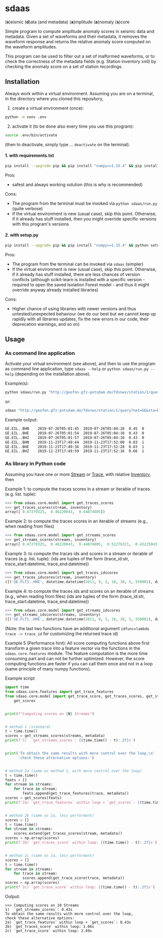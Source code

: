 # sdaas

(**s**)eismic (**d**)ata (and metadata) (**a**)mplitude (**a**)nomaly (**s**)core


Simple program to compute amplitude anomaly scores in seismic data and metadata.
Given a set of waveforms and their metadata, it removes the waveform response and returns
the relative anomaly score computed on the waveform amplitudes.

This program can be used to filter out a set of  malformed waveforms,
or to check the correctness of the metadata fields (e.g. Station inventory xml)
by checking the anomaly score on a set of station recordings.



## Installation

Always work within a virtual environment.
Assuming you are on a terminal,
in the directory where you cloned this repository,

1. create a virtual environment (once):

```bash
python -m venv .env
```

2. activate it (to be done also every time you use this program):
```bash
source .env/bin/activate
```
(then to deactivate, simply type ... `deactivate` on the terminal). 

#### 1. with requirements.txt

```bash
pip install --upgrade pip && pip install "numpy==1.15.4" && pip install -r ./requirements.txt
```

Pros:
  - safest and always working solution (this is why is recommended)

Cons: 
  - The program from the terminal must be invoked via `python sdaas/run.py` (quite verbose)
  - If the virtual environment is new (usual case), skip this point. Otherwise, if it already has stuff installed,
    then you might override specific versions with this program's versions

#### 2. with setup.py

```bash
pip install --upgrade pip && pip install "numpy>=1.15.4" && python setup.py install
```

Pros:
  - The program from the terminal can be invoked via `sdaas` (simpler)
  - If the virtual environment is new (usual case), skip this point. Otherwise, if it already has stuff installed,
    there are less chances of version conflicts (although scikit-learn is installed with a specific
    version - required to open the saved Isolation Forest model - and thus it might override anyway already
    installed libraries)

Cons: 
  - Higher chance of using libraries with newer versions and thus untested/unexpected behaviour (we do our best
    but we cannot keep up rapidly with all libraries updates, fix the new errors in our code,
    their deprecation warnings, and so on)



## Usage


### As command line application

Activate your virtual environment (see above), and then to use the program
as command line application, type `sdaas --help` or `python sdaas/run.py --help` (depending
on the installation above).

Example(s):

```bash
python sdaas/run.py "http://geofon.gfz-potsdam.de/fdsnws/station/1/query?net=GE&sta=BKB&cha=BH?&start=2016-01-01&level=response" -c -th 0.7
```

or:

```bash
sdaas "http://geofon.gfz-potsdam.de/fdsnws/station/1/query?net=GE&sta=BKB&cha=BH?&start=2016-01-01&level=response" -c -th 0.7
```

Example output:

```bash
GE.EIL..BHN    2019-07-26T05:01:45  2019-07-26T05:04:20  0.45  0
GE.EIL..BHE    2019-07-26T05:01:54  2019-07-26T05:04:10  0.43  0
GE.EIL..BHZ    2019-07-26T05:01:57  2019-07-26T05:04:10  0.43  0
GE.EIL..BHN    2019-11-23T17:49:44  2019-11-23T17:52:00  0.83  1
GE.EIL..BHE    2019-11-23T17:49:36  2019-11-23T17:52:28  0.83  1
GE.EIL..BHZ    2019-11-23T17:49:59  2019-11-23T17:52:16  0.66  1
```

### As library in Python code
Assuming you have one or more [Stream](https://docs.obspy.org/packages/autogen/obspy.core.stream.Stream.html)
or [Trace](https://docs.obspy.org/packages/autogen/obspy.core.trace.Trace.html),
with relative [Inventory](https://docs.obspy.org/packages/obspy.core.inventory.html), then

Example 1: to compute the traces scores in a stream or iterable of traces (e.g. list. tuple):

```python
>>> from sdaas.core.model import get_traces_scores
>>> get_traces_scores(stream, inventory)
array([ 0.47279325,  0.46220043,  0.44874805])
```

Example 2: to compute the traces scores in an iterable of streams (e.g., when reading from files)

```python
>>> from sdaas.core.model import get_streams_scores
>>> get_streams_scores(streams, inventory)
array([ 0.47279325,  0.46220043,  0.44874805,  0.51276321,  0.43225043, 0.74856103])
```

Example 3: to compute the traces ids and scores in a stream or iterable of traces (e.g. list. tuple):
(ids are tuples of the form (trace_id:str, trace_start:datetime, trace_end:datetime))

```python
>>> from sdaas.core.model import get_traces_idscores
>>> get_traces_idscores(stream, inventory)
([('GE.FLT1..HHE', datetime.datetime(2011, 9, 3, 16, 38, 5, 550001), datetime.datetime(2011, 9, 3, 16, 40, 5, 450001)), ... ], array([ 0.47279325, ... ]))
```

Example 4: to compute the traces ids and scores on an iterable of streams (e.g., when reading from files)
(ids are tuples of the form (trace_id:str, trace_start:datetime, trace_end:datetime))

```python
>>> from sdaas.core.model import get_streams_idscores
>>> get_streams_idscores(streams, inventory)
([('GE.FLT1..HHE', datetime.datetime(2011, 9, 3, 16, 38, 5, 550001), datetime.datetime(2011, 9, 3, 16, 40, 5, 450001)), ... ], array([ 0.47279325, ... ]))
```

(Note: the last two functions have an additional argument `idfunc=lambda trace -> trace_id` for customizing the returned trace id)


Example 5 (Performance hint):
All score computing functions above first transform a given trace into a feature vector via
the functions in the `sdaas.core.features` module. The feature computation is the
more time consuming part and can not be further optimized. However, the score computing functions
are faster if you can call them once and not in a loop (same principle of many numpy functions).

Example script

```python
import time
from sdaas.core.features import get_trace_features
from sdaas.core.model import get_trace_score, get_traces_scores, get_streams_scores,\
    get_scores 


print(f"Computing scores on {N} Streams")


# method 1 (standard)
t = time.time()
scores = get_streams_scores(streams, metadata)
print(f'1)  `get_streams_scores`: {(time.time() - t):.2f}s')


print('To obtain the same results with more control over the loop,\n'
      'check these alternative options:')


# method 2a (same as method 1, with more control over the loop)
t = time.time()
feats = []
for stream in streams:
    for trace in stream:
        feats.append(get_trace_features(trace, metadata))
scores = get_scores(feats)
print(f'2a) `get_trace_features` within loop + `get_scores`: {(time.time() - t):.2f}s')


# method 2b (same as 2a, less performant)
scores = []
t = time.time()
for stream in streams:
    scores.extend(get_traces_scores(stream, metadata))
scores = np.array(scores)
print(f'2b) `get_traces_score` within loop: {(time.time() - t):.2f}s')


# method 2c (same as 2a, less performant)
scores = []
t = time.time()
for stream in streams:
    for trace in stream:
        scores.append(get_trace_score(trace, metadata))
scores = np.array(scores)
print(f'2c) `get_trace_score` within loop: {(time.time() - t):.2f}s')
```

Output:

```
>>> Computing scores on 10 Streams
1)  `get_streams_scores`: 0.43s
To obtain the same results with more control over the loop,
check these alternative options:
2a) `get_trace_features` within loop + `get_scores`: 0.43s
2b) `get_traces_score` within loop: 1.06s
2c) `get_trace_score` within loop: 2.49s
```

